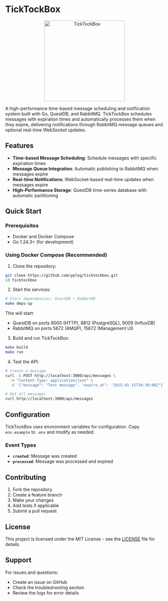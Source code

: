 # TickTockBox

<p align="center">
  <img src="https://ucb74ee65c62f925367ee1d00913.previews.dropboxusercontent.com/p/thumb/ACqbJcsoxLJDLIa442I7_pbtaVNKAVYQkIwS4qdUa0NdP2CwkC7ruM0HilUUokhvvuPM_oyt3s5CmrVlo2vziLvocxs7gQXSeQ17E8zIjsx_pmdUYf_1gI1JTZWrsMk3lkogo-3QJvkoJ4FsACMKbIx80qqZIlIBdzjYe3bS1y8bJj1uePss2kmXHmJ_uKYaf0jZu0B_rWPV0f6NudEFmnvISegIwSVysf7VNTdcCqERT9eXzj7fR_m6PAIjMHO3HEGrPVpUYkrDMtQfhC1gEgyWsfnBZUz4UC9JlXgzn_tijOJVx7-KHA8D5lRBjomnAYbbqVa4W7WqrNFyasHm-jg550uMkIeRNj04JJV6pwHyN4J4nhd1RA7H-_7yavm46_E/p.png?is_prewarmed=true" width="256" height="256" alt="TickTockBox">
</p>

A high-performance time-based message scheduling and notification system built with Go, QuestDB, and RabbitMQ. TickTockBox schedules messages with expiration times and automatically processes them when they expire, delivering notifications through RabbitMQ message queues and optional real-time WebSocket updates.

## Features

- **Time-based Message Scheduling**: Schedule messages with specific expiration times
- **Message Queue Integration**: Automatic publishing to RabbitMQ when messages expire
- **Real-time Notifications**: WebSocket-based real-time updates when messages expire
- **High-Performance Storage**: QuestDB time-series database with automatic partitioning

## Quick Start

### Prerequisites

- Docker and Docker Compose
- Go 1.24.3+ (for development)

### Using Docker Compose (Recommended)

1. Clone the repository:
```bash
git clone https://github.com/yplog/ticktockbox.git
cd ticktockbox
```

2. Start the services:
```bash
# Start dependencies: QuestDB + RabbitMQ
make deps-up
```

This will start:
- QuestDB on ports 9000 (HTTP), 8812 (PostgreSQL), 9009 (InfluxDB)
- RabbitMQ on ports 5672 (AMQP), 15672 (Management UI)

3. Build and run TickTockBox:
```bash
make build
make run
```

4. Test the API:
```bash
# Create a message
curl -X POST http://localhost:3000/api/messages \
  -H "Content-Type: application/json" \
  -d '{"message": "Test message", "expire_at": "2025-01-15T10:30:00Z"}'

# Get all messages
curl http://localhost:3000/api/messages
```

## Configuration

TickTockBox uses environment variables for configuration. Copy `env.example` to `.env` and modify as needed:

### Event Types

- **`created`**: Message was created
- **`processed`**: Message was processed and expired

## Contributing

1. Fork the repository
2. Create a feature branch
3. Make your changes
4. Add tests if applicable
5. Submit a pull request

## License

This project is licensed under the MIT License - see the [LICENSE](LICENSE) file for details.

## Support

For issues and questions:
- Create an issue on GitHub
- Check the troubleshooting section
- Review the logs for error details
